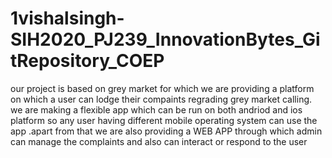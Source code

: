# 1vishalsingh-SIH2020_PJ239_InnovationBytes_GitRepository_COEP
our project is based on grey market for which we are providing a platform on which a user can lodge their compaints regrading grey market calling. we are making a flexible app which can be run on both andriod and ios platform so any user having different mobile operating system can use the app .apart from that we are also providing a WEB APP through which admin can manage the complaints and also can interact or respond to the user

